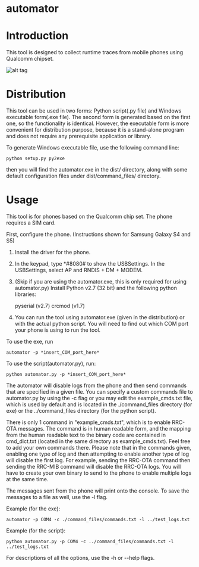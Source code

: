 automator
=========

# Introduction #

This tool is designed to collect runtime traces from mobile phones using Qualcomm chipset.

![alt tag](docs/modules.png)

# Distribution #

This tool can be used in two forms: Python script(.py file) and Windows executable form(.exe file). The second form is generated based on the first one, so the functionality is identical.
However, the executable form is more convenient for distribution purpose, because it is a stand-alone program and does not require any prerequisite application or library.

To generate Windows executable file, use the following command line:

    python setup.py py2exe

then you will find the automator.exe in the dist/ directory, along with some default configuration files under dist/command_files/ directory.

# Usage #

This tool is for phones based on the Qualcomm chip set. The phone requires a SIM card.

First, configure the phone. (Instructions shown for Samsung Galaxy S4 and S5)

1) Install the driver for the phone.

2) In the keypad, type *#8080# to show the USBSettings. In the USBSettings, select AP and RNDIS + DM + MODEM.

3) (Skip if you are using the automator.exe, this is only required for using automator.py) Install Python v2.7 (32 bit) and the following python libraries:

    pyserial (v2.7)
    crcmod (v1.7)

4) You can run the tool using automator.exe (given in the distribution) or with the actual python script. You will need to find out which COM port your phone is using to run the tool.

To use the exe, run 

    automator -p *insert_COM_port_here*
    
To use the script(automator.py), run:

    python automator.py -p *insert_COM_port_here*


The automator will disable logs from the phone and then send commands that are specified in a given file. You can specify a custom commands file to automator.py by using the -c flag or you may edit the example_cmds.txt file, which is used by default and is located in the ./command_files directory (for exe) or the ../command_files directory (for the python script).

There is only 1 command in "example_cmds.txt", which is to enable RRC-OTA messages. 
The command is in human readable form, and the mapping from the human readable text to the binary code are contained in cmd_dict.txt (located in the same directory as example_cmds.txt).
Feel free to add your own commands there. Please note that in the commands given, enabling one type of log and then attempting to enable another type of log will disable the first log. For example, sending the RRC-OTA command then sending the RRC-MIB command will disable the RRC-OTA logs. You will have to create your own binary to send to the phone to enable multiple logs at the same time.

The messages sent from the phone will print onto the console. To save the messages to a file as well, use the -l flag.

Example (for the exe):

    automator -p COM4 -c ./command_files/commands.txt -l ../test_logs.txt

Example (for the script):

    python automator.py -p COM4 -c ../command_files/commands.txt -l ../test_logs.txt

For descriptions of all the options, use the -h or --help flags.
